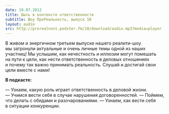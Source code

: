```yaml
---
date: 19.07.2012
title: Быть в контексте ответственности
subtitle: Шоу ПроРеальность, выпуск 10
layout: audio
src: http://prorealnost.podster.fm/10/download/audio.mp3?media=player
---
```


В живом и энергичном третьем выпуске нашего реалити-шоу мы затронули актуальные и очень личные темы одной из наших участниц! Мы услышим, как нечестность и иллюзии могут помешать на пути к цели, как нести ответственность в деловых отношениях и почему так важно принимать реальность. Слушай и достигай свои цели вместе с нами!

**В подкасте:**

— Узнаем, какую роль играет ответственность в деловой жизни.
— Учимся вести себя в случае нарушения договоренностей.
— Поймем, что делать с обидами и разочарованиями.
— Узнаем, как вести себя в ситуации конкуренции.
